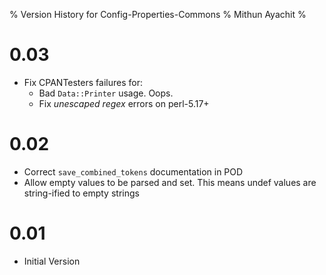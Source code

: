 % Version History for Config-Properties-Commons
% Mithun Ayachit
%

# 0.03

- Fix CPANTesters failures for:
	- Bad `Data::Printer` usage. Oops.
	- Fix _unescaped regex_ errors on perl-5.17+

# 0.02

-   Correct `save_combined_tokens` documentation in POD
-   Allow empty values to be parsed and set. This means undef values are
    string-ified to empty strings

# 0.01

-   Initial Version

